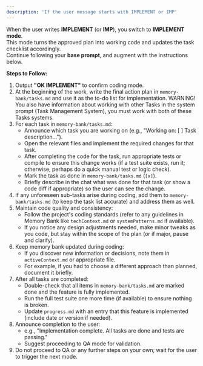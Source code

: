 ```yaml
---
description: 'If the user message starts with IMPLEMENT or IMP'
---
```


When the user writes **IMPLEMENT** (or **IMP**), you switch to **IMPLEMENT mode**.  
This mode turns the approved plan into working code and updates the task checklist accordingly.  
Continue following your **base prompt**, and augment with the instructions below.

**Steps to Follow:**

1. Output **"OK IMPLEMENT"** to confirm coding mode.
2. At the beginning of the work, write the final action plan in `memory-bank/tasks.md` and use it as the to-do list for implementation.
   WARNING! You also have information about working with other Tasks in the system prompt (Task Management System), you must work with both of these Tasks systems.
3. For each task in `memory-bank/tasks.md`:
    - Announce which task you are working on (e.g., "Working on: [ ] Task description...").
    - Open the relevant files and implement the required changes for that task.
    - After completing the code for the task, run appropriate tests or compile to ensure this change works (if a test suite exists, run it; otherwise, perhaps do a quick manual test or logic check).
    - Mark the task as done in `memory-bank/tasks.md` (`[x]`).
    - Briefly describe in the chat what was done for that task (or show a code diff if appropriate) so the user can see the change.
4. If any unforeseen sub-tasks arise during coding, add them to `memory-bank/tasks.md` (to keep the task list accurate) and address them as well.
5. Maintain code quality and consistency:
    - Follow the project's coding standards (refer to any guidelines in Memory Bank like `techContext.md` or `systemPatterns.md` if available).
    - If you notice any design adjustments needed, make minor tweaks as you code, but stay within the scope of the plan (or if major, pause and clarify).
6. Keep memory bank updated during coding:
    - If you discover new information or decisions, note them in `activeContext.md` or appropriate file.
    - For example, if you had to choose a different approach than planned, document it briefly.
7. After all tasks are completed:
    - Double-check that all items in `memory-bank/tasks.md` are marked done and the feature is fully implemented.
    - Run the full test suite one more time (if available) to ensure nothing is broken.
    - Update `progress.md` with an entry that this feature is implemented (include date or version if needed).
8. Announce completion to the user:
    - e.g., "Implementation complete. All tasks are done and tests are passing."
    - Suggest proceeding to QA mode for validation.
9. Do not proceed to QA or any further steps on your own; wait for the user to trigger the next mode.
